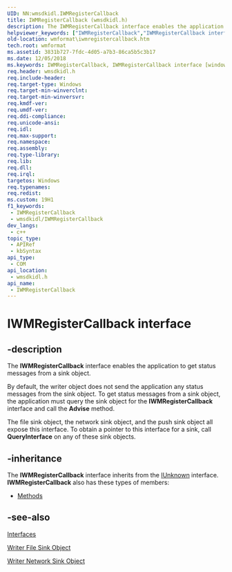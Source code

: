 ```yaml
---
UID: NN:wmsdkidl.IWMRegisterCallback
title: IWMRegisterCallback (wmsdkidl.h)
description: The IWMRegisterCallback interface enables the application to get status messages from a sink object.By default, the writer object does not send the application any status messages from the sink object.
helpviewer_keywords: ["IWMRegisterCallback","IWMRegisterCallback interface [windows Media Format]","IWMRegisterCallback interface [windows Media Format]","described","IWMRegisterCallbackInterface","wmformat.iwmregistercallback","wmsdkidl/IWMRegisterCallback"]
old-location: wmformat\iwmregistercallback.htm
tech.root: wmformat
ms.assetid: 3831b727-7fdc-4d05-a7b3-86ca5b5c3b17
ms.date: 12/05/2018
ms.keywords: IWMRegisterCallback, IWMRegisterCallback interface [windows Media Format], IWMRegisterCallback interface [windows Media Format],described, IWMRegisterCallbackInterface, wmformat.iwmregistercallback, wmsdkidl/IWMRegisterCallback
req.header: wmsdkidl.h
req.include-header: 
req.target-type: Windows
req.target-min-winverclnt: 
req.target-min-winversvr: 
req.kmdf-ver: 
req.umdf-ver: 
req.ddi-compliance: 
req.unicode-ansi: 
req.idl: 
req.max-support: 
req.namespace: 
req.assembly: 
req.type-library: 
req.lib: 
req.dll: 
req.irql: 
targetos: Windows
req.typenames: 
req.redist: 
ms.custom: 19H1
f1_keywords:
 - IWMRegisterCallback
 - wmsdkidl/IWMRegisterCallback
dev_langs:
 - c++
topic_type:
 - APIRef
 - kbSyntax
api_type:
 - COM
api_location:
 - wmsdkidl.h
api_name:
 - IWMRegisterCallback
---
```


# IWMRegisterCallback interface


## -description

The <b>IWMRegisterCallback</b> interface enables the application to get status messages from a sink object.

By default, the writer object does not send the application any status messages from the sink object. To get status messages from a sink object, the application must query the sink object for the <b>IWMRegisterCallback</b> interface and call the <b>Advise</b> method.

The file sink object, the network sink object, and the push sink object all expose this interface. To obtain a pointer to this interface for a sink, call <b>QueryInterface</b> on any of these sink objects.

## -inheritance

The <b>IWMRegisterCallback</b> interface inherits from the <a href="/windows/desktop/api/unknwn/nn-unknwn-iunknown">IUnknown</a> interface. <b>IWMRegisterCallback</b> also has these types of members:
<ul>
<li><a href="https://docs.microsoft.com/">Methods</a></li>
</ul>

## -see-also

<a href="/windows/desktop/wmformat/interfaces">Interfaces</a>



<a href="/windows/desktop/wmformat/writer-file-sink-object">Writer File Sink Object</a>



<a href="/windows/desktop/wmformat/writer-network-sink-object">Writer Network Sink Object</a>
